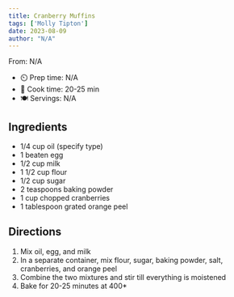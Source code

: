 ```yaml
---
title: Cranberry Muffins
tags: ['Molly Tipton']
date: 2023-08-09
author: "N/A"
---
```

From: N/A

- ⏲️ Prep time: N/A
- 🍳 Cook time: 20-25 min
- 🍽️ Servings: N/A

## Ingredients

- 1/4 cup oil (specify type)
- 1 beaten egg
- 1/2 cup milk
- 1 1/2 cup flour
- 1/2 cup sugar
- 2 teaspoons baking powder
- 1 cup chopped cranberries
- 1 tablespoon grated orange peel

## Directions

1. Mix oil, egg, and milk
2. In a separate container, mix flour, sugar, baking powder, salt, cranberries, and orange peel
3. Combine the two mixtures and stir till everything is moistened
4. Bake for 20-25 minutes at 400*
